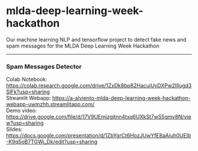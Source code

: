 # mlda-deep-learning-week-hackathon
Our machine learning NLP and tensorflow project to detect fake news and spam messages for the MLDA Deep Learning Week Hackathon

--- 

### Spam Messages Detector <br>

Colab Notebook: https://colab.research.google.com/drive/1ZxDk8bp82HacuiUyDXPw2Illugd3SlFk?usp=sharing <br>
Streamlit Webapp: https://a-alviento-mlda-deep-learning-week-hackathon-webapp-uwmzhh.streamlitapp.com/ <br>
Demo video: https://drive.google.com/file/d/17V9UEmjzgjtnn4txq6UXkSt7wS5gmv8N/view?usp=sharing <br>
Slides: https://docs.google.com/presentation/d/1ZbYgrCt6HozJUwYfE8aAiuh0UEIb-K9q5oB7TGWj_Dk/edit?usp=sharing 
